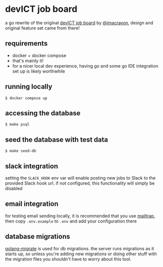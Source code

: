 # devICT job board

a go rewrite of the original [devICT job board](https://github.com/devict/jobs.devict) by [@imacrayon](https://github.com/imacrayon), design and original feature set came from there!

## requirements

- docker + docker compose
- that's mainly it!
- for a nicer local dev experience, having go and some go IDE integration set up is likely worthwhile

## running locally

```shell
$ docker compose up
```

## accessing the database

```shell
$ make psql
```

## seed the database with test data

```shell
$ make seed-db
```

## slack integration

setting the `SLACK_HOOK` env var will enable posting new jobs to Slack to the provided Slack hook url. if not configured, this functionality will simply be disabled

## email integration

for testing email sending locally, it is recommended that you use [mailtrap](http://mailtrap.io), then copy `.env.example` to `.env` and add your configuration there

## database migrations

[golang-migrate](https://github.com/golang-migrate/migrate) is used for db migrations. the server runs migrations as it starts up, so unless you're adding new migrations or doing other stuff with the migration files you shouldn't have to worry about this tool.
